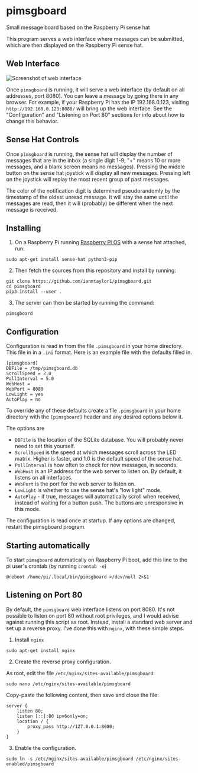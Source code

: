# pimsgboard
Small message board based on the Raspberry Pi sense hat

This program serves a web interface where messages can be submitted, which 
are then displayed on the Raspberry Pi sense hat.

## Web Interface

![Screenshot of web interface](https://f001.backblazeb2.com/file/www-iantaylor-xyz/github/pimsgboard/pimsgboard.PNG)

Once `pimsgboard` is running, it will serve a web interface (by default on all
addresses, port 8080). You can leave a message by going there in any browser.
For example, if your Raspberry Pi has the IP 192.168.0.123, visiting
`http://192.168.0.123:8080/` will bring up the web interface. See the
"Configuration" and "Listening on Port 80" sections for info about how to
change this behavior.

## Sense Hat Controls

Once `pimsgboard` is running, the sense hat will display the number of messages
that are in the inbox (a single digit 1-9; "+" means 10 or more messages, and a
blank screen means no messages). Pressing the middle button on the sense hat
joystick will display all new messages. Pressing left on the joystick will
replay the most recent group of past messages.

The color of the notification digit is determined pseudorandomly by the timestamp
of the oldest unread message. It will stay the same until the messages are read,
then it will (probably) be different when the next message is received.

## Installing

1. On a Raspberry Pi running [Raspberry Pi OS](https://www.raspberrypi.org/downloads/raspberry-pi-os/)
with a sense hat attached, run:

```
sudo apt-get install sense-hat python3-pip
```

2. Then fetch the sources from this repository and install by running:

```
git clone https://github.com/ianmtaylor1/pimsgboard.git
cd pimsgboard
pip3 install --user .
```

3. The server can then be started by running the command:

```
pimsgboard
```

## Configuration

Configuration is read in from the file `.pimsgboard` in your home directory.
This file in in a `.ini` format. Here is an example file with the defaults
filled in.
```
[pimsgboard]
DBFile = /tmp/pimsgboard.db
ScrollSpeed = 2.0
PollInterval = 5.0
WebHost = 
WebPort = 8080
LowLight = yes
AutoPlay = no
```

To override any of these defaults create a file `.pimsgboard` in your home
directory with the `[pimsgboard]` header and any desired options below it.

The options are

* `DBFile` is the location of the SQLite database. You will probably never need to set this yourself.
* `ScrollSpeed` is the speed at which messages scroll across the LED matrix. Higher is faster, and 1.0 is the default speed of the sense hat.
* `PollInterval` is how often to check for new messages, in seconds.
* `WebHost` is an IP address for the web server to listen on. By default, it listens on all interfaces.
* `WebPort` is the port for the web server to listen on.
* `LowLight` is whether to use the sense hat's "low light" mode.
* `AutoPlay` - if true, messages will automatically scroll when received, instead of waiting for a button push. The buttons are unresponsive in this mode.

The configuration is read once at startup. If any options are changed, restart
the pimsgboard program.

## Starting automatically

To start `pimsgboard` automatically on Raspberry Pi boot, add this line to the pi
user's crontab (by running `crontab -e`)
```
@reboot /home/pi/.local/bin/pimsgboard >/dev/null 2>&1
```

## Listening on Port 80

By default, the `pimsgboard` web interface listens on port 8080. It's not possible
to listen on port 80 without root privileges, and I would advise against running
this script as root. Instead, install a standard web server and set up a reverse
proxy. I've done this with `nginx`, with these simple steps.

1. Install `nginx`
```
sudo apt-get install nginx
```

2. Create the reverse proxy configuration. 

As root, edit the file `/etc/nginx/sites-available/pimsgboard`:
```
sudo nano /etc/nginx/sites-available/pimsgboard
```

Copy-paste the following content, then save and close the file:
```
server {
	listen 80;
	listen [::]:80 ipv6only=on;
	location / {
		proxy_pass http://127.0.0.1:8080;
	}
}
```

3. Enable the configuration.
```
sudo ln -s /etc/nginx/sites-available/pimsgboard /etc/nginx/sites-enabled/pimsgboard
```
